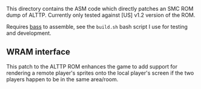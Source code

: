 This directory contains the ASM code which directly patches an SMC ROM dump of ALTTP. Currently only
tested against [US] v1.2 version of the ROM.

Requires [bass](https://code.byuu.org/bass) to assemble, see the `build.sh` bash script I use for
testing and development.

WRAM interface
---

This patch to the ALTTP ROM enhances the game to add support for rendering a remote player's sprites
onto the local player's screen if the two players happen to be in the same area/room.
